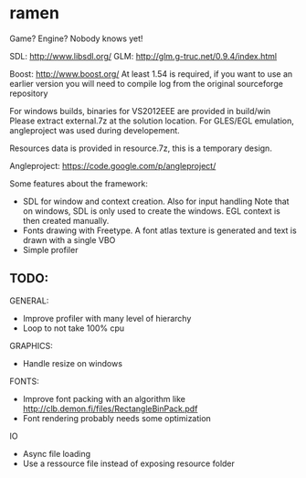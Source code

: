 ramen
=====

Game? Engine? Nobody knows yet!

SDL: http://www.libsdl.org/
GLM: http://glm.g-truc.net/0.9.4/index.html

Boost: http://www.boost.org/ 
At least 1.54 is required, if you want to use an earlier version you will need to compile log
from the original sourceforge repository


For windows builds, binaries for VS2012EEE are provided in build/win
Please extract external.7z at the solution location.
For GLES/EGL emulation, angleproject was used during developement.

Resources data is provided in resource.7z, this is a temporary design.

Angleproject: https://code.google.com/p/angleproject/


Some features about the framework:
- SDL for window and context creation. Also for input handling
  Note that on windows, SDL is only used to create the windows. EGL context is then created manually.
- Fonts drawing with Freetype. A font atlas texture is generated and text is drawn with a single VBO
- Simple profiler

TODO:
-----

GENERAL:
- Improve profiler with many level of hierarchy
- Loop to not take 100% cpu

GRAPHICS:
- Handle resize on windows

FONTS:
- Improve font packing with an algorithm like http://clb.demon.fi/files/RectangleBinPack.pdf
- Font rendering probably needs some optimization

IO
- Async file loading
- Use a ressource file instead of exposing resource folder
